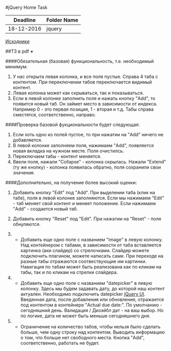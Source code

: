 #jQuery Home Task


Deadline         | Folder Name
-----------------|---------
18-12-2016 | jquery

[Исходники](https://www.dropbox.com/s/2300ms7i0ej9xx4/forms_and_widgets_jquery.zip?dl=0)


##ТЗ в pdf <b>+</b> <br>

####Обязательная (базовая) функциональность, т.е. необходимый минимум:
1. У нас открыта левая колонка, и все поля пустые. Справа 4 таба с контентом. При переключении табов переключается видимый контент.
2. Левая колонка может как скрываться, так и показываться.
3. Если в левой колонке заполнить поля и нажать кнопку "Add", то появится новый таб. Он займет место в зависимости от индекса. Например 0 - это первая позиция, 1 - вторая и т.д. Табы справа сместятся, соответственно, направо.


####Проверка базовой фукциональности будет следующая:
1. Если хоть одно из полей пустое, то при нажатии на "Add" ничего не добавляется.
2. В левой колонке заполняем поля, нажимаем "Add", появляется новая вкладка на нужном месте. Поля очистилсь.
3. Переключаем табы - контент меняется.
4. Ввели поля, нажали "Collapse" - колонка скрылась. Нажали "Extend" (ту же кнопку) - колонка появилась обратно, поля сохранили свои значения.


####Дополнительно, на получение более высокий оценки:
1. Добавить кнопку "Edit" под "Add". При выделении таба (клик на табе), поля в левой колонке заполняются. Если мы нажимаем "Edit" - таб меняет свой контент и меняет положение. Если нажимаем "Add" - создается новый таб.
2. Добавить кнопку "Reset" под "Edit". При нажатии на "Reset" - поля обнуляются.

3. * Добавить еще одно поле с названием "image" в левую колонку. Над контейнером с табами, в зависимости от таба вставляется картинка (аки слайдер) со стрелочками. Слайдер можете подключить плагином, можете написать сами. При переходе на разные табы отражаются соотвествующие им картинки. Навигация по табам может быть реализована как по кликам на табы, так и по кликам на стрелки слайдера.

4. * Добавить еще одно поле с названием "datepicker" в левую колонку. Здесь мы будем задавать дату, до которой наш контент актуален. Необходимо подключить datepicker [jQuery UI](https://jqueryui.com/datepicker/). Введенная дата, после добавления или обновления, отражается под контентом в контейнере "Actual due date:". По умолчанию - сегодняшний день. Валидация / Дизэйбл дат - на ваш выбор. Но по логике, дата не может быть меньше сегодняшнего дня.

5. * Ограничение на количество табов, чтобы нельзя было сделать больше, чем одну строку над контентом. Выводить информацию о том, что больше нет свободного места. Кнопка "Add", соответственно, работать не будет.
